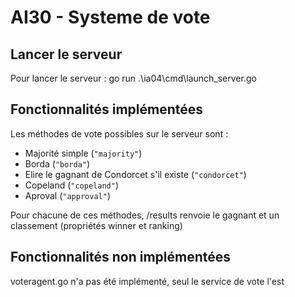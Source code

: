 # AI30 - Systeme de vote



## Lancer le serveur

Pour lancer le serveur : go run .\ia04\cmd\launch_server.go

## Fonctionnalités implémentées

Les méthodes de vote possibles sur le serveur sont :
- Majorité simple (`"majority"`)
- Borda (`"borda"`)
- Elire le gagnant de Condorcet s'il existe (`"condorcet"`)
- Copeland (`"copeland"`)
- Aproval (`"approval"`)

Pour chacune de ces méthodes, /results renvoie le gagnant et un classement (propriétés winner et ranking)

## Fonctionnalités non implémentées

voteragent.go n'a pas été implémenté, seul le service de vote l'est